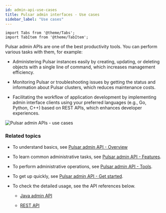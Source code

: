 ```yaml
---
id: admin-api-use-cases
title: Pulsar admin interfaces - Use cases
sidebar_label: "Use cases"
---
```


````mdx-code-block
import Tabs from '@theme/Tabs';
import TabItem from '@theme/TabItem';
````

Pulsar admin APIs are one of the best productivity tools. You can perform various tasks with them, for example:

- Administering Pulsar instances easily by creating, updating, or deleting objects with a single line of command, which increases management efficiency.

- Monitoring Pulsar or troubleshooting issues by getting the status and information about Pulsar clusters, which reduces maintenance costs.

- Facilitating the workflow of application development by implementing admin interface clients using your preferred languages (e.g., Go, Python, C++) based on REST APIs, which enhances developer experiences.

![Pulsar admin APIs - use cases](/assets/admin-api-use-cases.svg)

### Related topics

- To understand basics, see [Pulsar admin API - Overview](admin-api-overview.md)

- To learn common administrative tasks, see [Pulsar admin API - Features](admin-api-features.md).

- To perform administrative operations, see [Pulsar admin API - Tools](admin-api-tools.md).

- To get up quickly, see [Pulsar admin API - Get started](admin-get-started.md).

- To check the detailed usage, see the API references below.

  - [Java admin API](pathname:///api/admin/)

  - [REST API](reference-rest-api-overview.md)